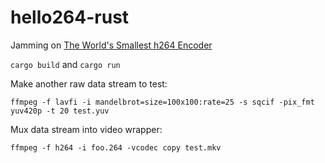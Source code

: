 # hello264-rust

Jamming on [The World's Smallest h264 Encoder](https://cardinalpeak.com/blog/worlds-smallest-h-264-encoder/)

`cargo build` and `cargo run`

Make another raw data stream to test: 

`ffmpeg -f lavfi -i mandelbrot=size=100x100:rate=25 -s sqcif -pix_fmt yuv420p -t 20 test.yuv`

Mux data stream into video wrapper:

`ffmpeg -f h264 -i foo.264 -vcodec copy test.mkv`